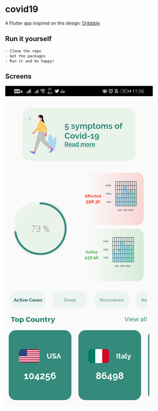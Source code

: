 # covid19

A Flutter app inspired on this design: [Dribbble](https://dribbble.com/shots/10847147-Coronavirus-Covid-19-Dashboard/attachments/2500285?mode=media)


## Run it yourself

    - Clone the repo
    - Get the packages
    - Run it and be happy!
## Screens
   ![Screenshot](screenshots/screen.png)

